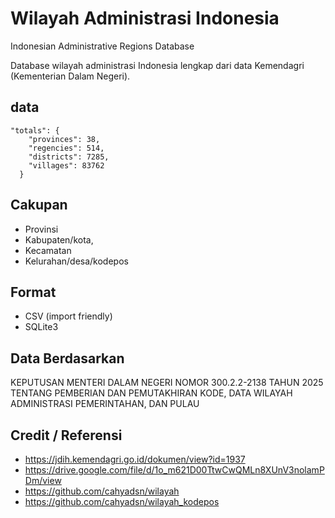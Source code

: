 # Wilayah Administrasi Indonesia
Indonesian Administrative Regions Database

Database wilayah administrasi Indonesia lengkap dari data Kemendagri (Kementerian Dalam Negeri).

## data
```
"totals": {
    "provinces": 38,
    "regencies": 514,
    "districts": 7285,
    "villages": 83762
  }
```

## Cakupan
- Provinsi
- Kabupaten/kota, 
- Kecamatan
- Kelurahan/desa/kodepos

## Format
- CSV (import friendly)
- SQLite3

## Data Berdasarkan
KEPUTUSAN MENTERI DALAM NEGERI NOMOR 300.2.2-2138 TAHUN 2025 TENTANG PEMBERIAN DAN PEMUTAKHIRAN KODE, DATA WILAYAH ADMINISTRASI PEMERINTAHAN, DAN PULAU

## Credit / Referensi
- https://jdih.kemendagri.go.id/dokumen/view?id=1937 
- https://drive.google.com/file/d/1o_m621D00TtwCwQMLn8XUnV3nolamPDm/view
- https://github.com/cahyadsn/wilayah
- https://github.com/cahyadsn/wilayah_kodepos
